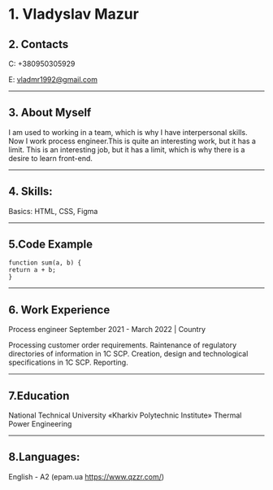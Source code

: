 # 1. Vladyslav Mazur

## 2. Contacts

C: +380950305929

E: vladmr1992@gmail.com

---

## 3. About Myself

I am used to working in a team, which is why I have interpersonal skills.
Now I work process engineer.This is quite an interesting work, but it has a limit.
This is an interesting job, but it has a limit, which is why there is a desire to learn front-end.

---

## 4. Skills:

Basics: HTML, CSS, Figma

---

## 5.Code Example

```
function sum(a, b) {
return a + b;
}
```

---

## 6. Work Experience

Process engineer
September 2021 - March 2022 | Country

Processing customer order requirements.
Raintenance of regulatory directories of information in 1C SCP.
Creation, design and technological specifications in 1C SCP.
Reporting.

---

## 7.Education

National Technical University «Kharkiv Polytechnic Institute»
Thermal Power Engineering

---

## 8.Languages:

English - A2 (epam.ua https://www.qzzr.com/)
